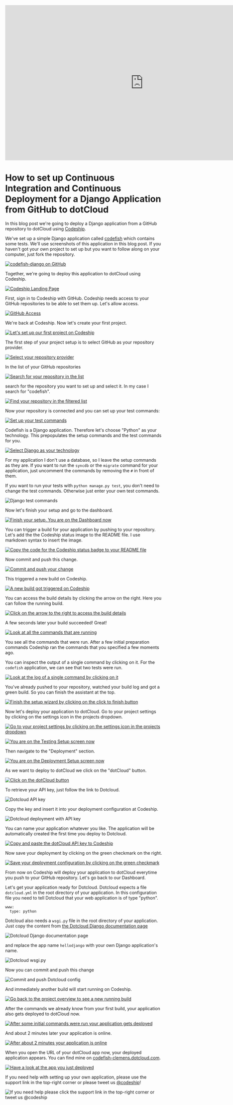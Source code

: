 












<iframe src="http://player.vimeo.com/video/" height="498" width="885" allowfullscreen="" frameborder="0"></iframe>

How to set up Continuous Integration and Continuous Deployment for a Django Application from GitHub to dotCloud
======================

In this blog post we're going to deploy a Django application from a GitHub repository to dotCloud using [Codeship][codeship].





We've set up a simple Django application called [codefish][codefish-repo] which contains some tests. We'll use screenshots of this application in this blog post. If you haven't got your own project to set up but you want to follow along on your computer, just fork the repository.

[![codefish-django on GitHub][screenshot-repository]][screenshot-repository]





Together, we're going to deploy this application to dotCloud using Codeship.

[![Codeship Landing Page][screenshot-codefish-landingpage]][screenshot-codefish-landingpage]

First, sign in to Codeship with GitHub. Codeship needs access to your GitHub repositories to be able to set them up. Let's allow access.

[![GitHub Access][screenshot-oauth]][screenshot-oauth]

We're back at Codeship. Now let's create your first project.

[![Let's set up our first project on Codeship][screenshot-codeship-welcome]][screenshot-codeship-welcome]





The first step of your project setup is to select GitHub as your repository provider.

[![Select your repository provider][screenshot-repo-provider-selection]][screenshot-repo-provider-selection]

In the list of your GitHub repositories

[![Search for your repository in the list][screenshot-repo-selection]][screenshot-repo-selection]

search for the repository you want to set up and select it. In my case I search for "codefish".

[![Find your repository in the filtered list][screenshot-repo-selection-filtered]][screenshot-repo-selection-filtered]

Now your repository is connected and you can set up your test commands:

[![Set up your test commands][screenshot-codeship-technology]][screenshot-codeship-technology]

Codefish is a Django application. Therefore let's choose "Python" as your technology. This prepopulates the setup commands and the test commands for you.

[![Select Django as your technology][screenshot-codeship-technology-selected]][screenshot-codeship-technology-selected]





For my application I don't use a database, so I leave the setup commands as they are. If you want to run the `syncdb` or the `migrate` command for your application, just uncomment the commands by removing the `#` in front of them.

If you want to run your tests with `python manage.py test`, you don't need to change the test commands. Otherwise just enter your own test commands.

![Django test commands][screenshot-test-commands]





Now let's finish your setup and go to the dashboard.

[![Finish your setup. You are on the Dashboard now][screenshot-codeship-dasboard]][screenshot-codeship-dasboard]





You can trigger a build for your application by pushing to your repository. Let's add the the Codeship status image to the README file. I use markdown syntax to insert the image.

[![Copy the code for the Codeship status badge to your README file][screenshot-codeship-readme]][screenshot-codeship-readme]

Now commit and push this change.

[![Commit and push your change][screenshot-codeship-push]][screenshot-codeship-push]

This triggered a new build on Codeship.

[![A new build got triggered on Codeship][screenshot-first-build-running]][screenshot-first-build-running]

You can access the build details by clicking the arrow on the right. Here you can follow the running build.

[![Click on the arrow to the right to access the build details][screenshot-first-build-running-details]][screenshot-first-build-running-details]

A few seconds later your build succeeded! Great!

[![Look at all the commands that are running][screenshot-first-build-finished]][screenshot-first-build-finished]

You see all the commands that were run. After a few initial preparation commands Codeship ran the commands that you specified a few moments ago.





You can inspect the output of a single command by clicking on it. For the `codefish` application, we can see that two tests were run.

[![Look at the log of a single command by clicking on it][screenshot-build-log]][screenshot-build-log]





You've already pushed to your repository, watched your build log and got a green build. So you can finish the assistant at the top.

[![Finish the setup wizard by clicking on the click to finish button][screenshot-build-without-road-to-success]][screenshot-build-without-road-to-success]





Now let's deploy your application to dotCloud. Go to your project settings by clicking on the settings icon in the projects dropdown.

[![Go to your project settings by clicking on the settings icon in the projects dropdown][screenshot-go-to-project-settings]][screenshot-go-to-project-settings]

[![You are on the Testing Setup screen now][screenshot-project-settings]][screenshot-project-settings]

Then navigate to the "Deployment" section.

[![You are on the Deployment Setup screen now][screenshot-deployment-settings]][screenshot-deployment-settings]

As we want to deploy to dotCloud we click on the "dotCloud" button.

[![Click on the dotCloud button][screenshot-new-deployment]][screenshot-new-deployment]





To retrieve your API key, just follow the link to Dotcloud.

![Dotcloud API key][screenshot-dotcloud-api-key]

Copy the key and insert it into your deployment configuration at Codeship.

![Dotcloud deployment with API key][screenshot-dotcloud-deployment-api-key]

You can name your application whatever you like. The application will be automatically created the first time you deploy to Dotcloud.





[![Copy and paste the dotCloud API key to Codeship][screenshot-complete-deployment]][screenshot-complete-deployment]

Now save your deployment by clicking on the green checkmark on the right.

[![Save your deployment configuration by clicking on the green checkmark][screenshot-saved-deployment]][screenshot-saved-deployment]

From now on Codeship will deploy your application to dotCloud everytime you push to your GitHub repository.
Let's go back to our Dashboard.





Let's get your application ready for Dotcloud. Dotcloud expects a file `dotcloud.yml` in the root directory of your application. In this configuration file you need to tell Dotcloud that your web application is of type "python".

    www:
      type: python

Dotcloud also needs a `wsgi.py` file in the root directory of your application. Just copy the content from [the Dotcloud Django documentation page](http://docs.dotcloud.com/tutorials/python/django/#wsgi-py)

![Dotcloud Django documentation page][screenshot-deployment-documentation-page]

and replace the app name `hellodjango` with your own Django application's name.

![Dotcloud wsgi.py][screenshot-dotcloud-wsgi-py]

Now you can commit and push this change

![Commit and push Dotcloud config][screenshot-commit-and-push-deployment-config]





And immediately another build will start running on Codeship.

[![Go back to the project overview to see a new running build][screenshot-deploy-build-started]][screenshot-deploy-build-started]

After the commands we already know from your first build, your application also gets deployed to dotCloud now.

[![After some initial commands were run your application gets deployed][screenshot-build-deployment]][screenshot-build-deployment]

And about 2 minutes later your application is online.

[![After about 2 minutes your application is online][screenshot-build-deployment-complete]][screenshot-build-deployment-complete]





When you open the URL of your dotCloud app now, your deployed application appears. You can find mine on [codefish-clemens.dotcloud.com][codefish-live].

[![Have a look at the app you just deployed][screenshot-deployed-application]][screenshot-deployed-application]

If you need help with setting up your own application, please use the support link in the top-right corner or please tweet us [@codeship][codeship-twitter]!

![If you need help please click the support link in the top-right corner or tweet us @codeship][screenshot-build-deployment-complete]



 [codeship]: https://www.codeship.io/
 [codeship-twitter]: http://www.twitter.com/codeship
 
 [codefish-repo]: https://github.com/codeship-tutorials/codefish-django
 
 
 [codefish-live]: http://codefish-clemens.dotcloud.com
 
 [screenshot-repository]: https://raw.githubusercontent.com/codeship/screencast-storyboards/django-github-dotcloud/screenshots/github/codefish-django/repository.png
 [screenshot-codefish-landingpage]: https://raw.githubusercontent.com/codeship/screencast-storyboards/django-github-dotcloud/screenshots/codeship-landingpage.png
 [screenshot-oauth]: https://raw.githubusercontent.com/codeship/screencast-storyboards/django-github-dotcloud/screenshots/github/oauth.png
 [screenshot-codeship-welcome]: https://raw.githubusercontent.com/codeship/screencast-storyboards/django-github-dotcloud/screenshots/codeship-welcome.png
 [screenshot-repo-provider-selection]: https://raw.githubusercontent.com/codeship/screencast-storyboards/django-github-dotcloud/screenshots/github/repo-provider-selection.png
 [screenshot-repo-selection]: https://raw.githubusercontent.com/codeship/screencast-storyboards/django-github-dotcloud/screenshots/repo-selection.png
 [screenshot-repo-selection-filtered]: https://raw.githubusercontent.com/codeship/screencast-storyboards/django-github-dotcloud/screenshots/django/codefish-django-selection-filtered.png
 [screenshot-codeship-technology]: https://raw.githubusercontent.com/codeship/screencast-storyboards/django-github-dotcloud/screenshots/codeship-technology.png
 [screenshot-codeship-technology-selected]: https://raw.githubusercontent.com/codeship/screencast-storyboards/django-github-dotcloud/screenshots/django/codeship-technology.png
 [screenshot-technology-version]: https://raw.githubusercontent.com/codeship/screencast-storyboards/django-github-dotcloud/screenshots/django/technology-version.png
 [screenshot-test-commands]: https://raw.githubusercontent.com/codeship/screencast-storyboards/django-github-dotcloud/screenshots/django/test-commands.png
 [screenshot-codeship-dasboard]: https://raw.githubusercontent.com/codeship/screencast-storyboards/django-github-dotcloud/screenshots/github/codefish-django/codeship-dashboard.png
 [screenshot-codeship-image]: https://raw.githubusercontent.com/codeship/screencast-storyboards/django-github-dotcloud/screenshots/django/codeship-image.png
 [screenshot-codeship-readme]: https://raw.githubusercontent.com/codeship/screencast-storyboards/django-github-dotcloud/screenshots/django/readme.png
 [screenshot-codeship-push]: https://raw.githubusercontent.com/codeship/screencast-storyboards/django-github-dotcloud/screenshots/github/codefish-django/push.png
 [screenshot-first-build-running]: https://raw.githubusercontent.com/codeship/screencast-storyboards/django-github-dotcloud/screenshots/django/first-build-running.png
 [screenshot-first-build-running-details]: https://raw.githubusercontent.com/codeship/screencast-storyboards/django-github-dotcloud/screenshots/github/codefish-django/first-build-running-details.png
 [screenshot-first-build-finished]: https://raw.githubusercontent.com/codeship/screencast-storyboards/django-github-dotcloud/screenshots/github/codefish-django/first-build-finished.png
 [screenshot-build-log]: https://raw.githubusercontent.com/codeship/screencast-storyboards/django-github-dotcloud/screenshots/github/codefish-django/build-log.png
 [screenshot-build-without-road-to-success]: https://raw.githubusercontent.com/codeship/screencast-storyboards/django-github-dotcloud/screenshots/github/codefish-django/build-without-road-to-success.png
 [screenshot-go-to-project-settings]: https://raw.githubusercontent.com/codeship/screencast-storyboards/django-github-dotcloud/screenshots/github/codefish-django/go-to-project-settings.png
 [screenshot-project-settings]: https://raw.githubusercontent.com/codeship/screencast-storyboards/django-github-dotcloud/screenshots/django/project-settings.png
 [screenshot-deployment-settings]: https://raw.githubusercontent.com/codeship/screencast-storyboards/django-github-dotcloud/screenshots/django/deployment-settings.png
 [screenshot-new-deployment]: https://raw.githubusercontent.com/codeship/screencast-storyboards/django-github-dotcloud/screenshots/django/dotcloud/new-deployment.png
 [screenshot-heroku-apps]: https://raw.githubusercontent.com/codeship/screencast-storyboards/django-github-dotcloud/screenshots/dotcloud/heroku-apps.png
 [screenshot-create-heroku-app]: https://raw.githubusercontent.com/codeship/screencast-storyboards/django-github-dotcloud/screenshots/dotcloud/create-heroku-app.png
 [screenshot-heroku-app-created]: https://raw.githubusercontent.com/codeship/screencast-storyboards/django-github-dotcloud/screenshots/dotcloud/heroku-app-created.png
 [screenshot-heroku-deployment-name]: https://raw.githubusercontent.com/codeship/screencast-storyboards/django-github-dotcloud/screenshots/django/dotcloud/heroku-deployment-name.png
 [screenshot-show-api-key]: https://raw.githubusercontent.com/codeship/screencast-storyboards/django-github-dotcloud/screenshots/dotcloud/show-api-key.png
 [screenshot-complete-deployment]: https://raw.githubusercontent.com/codeship/screencast-storyboards/django-github-dotcloud/screenshots/django/dotcloud/complete-deployment.png
 [screenshot-saved-deployment]: https://raw.githubusercontent.com/codeship/screencast-storyboards/django-github-dotcloud/screenshots/django/dotcloud/saved-deployment.png
 [screenshot-added-paragraph]: https://raw.githubusercontent.com/codeship/screencast-storyboards/django-github-dotcloud/screenshots/django/added-paragraph.png
 [screenshot-commit-and-push-paragraph]: https://raw.githubusercontent.com/codeship/screencast-storyboards/django-github-dotcloud/screenshots/github/codefish-django/commit-and-push-paragraph.png
 [screenshot-deploy-build-started]: https://raw.githubusercontent.com/codeship/screencast-storyboards/django-github-dotcloud/screenshots/django/dotcloud/deploy-build-started.png
 [screenshot-build-deployment]: https://raw.githubusercontent.com/codeship/screencast-storyboards/django-github-dotcloud/screenshots/django/dotcloud/build-deployment.png
 [screenshot-build-deployment-complete]: https://raw.githubusercontent.com/codeship/screencast-storyboards/django-github-dotcloud/screenshots/django/dotcloud/build-deployment-complete.png
 [screenshot-deployed-application]: https://raw.githubusercontent.com/codeship/screencast-storyboards/django-github-dotcloud/screenshots/django/dotcloud/deployed-application.png
 [screenshot-select-post-hook]: https://raw.githubusercontent.com/codeship/screencast-storyboards/django-github-dotcloud/screenshots/github/codefish-django/select-post-hook.png
 [screenshot-paste-hook-url]: https://raw.githubusercontent.com/codeship/screencast-storyboards/django-github-dotcloud/screenshots/github/codefish-django/paste-hook-url.png
 [screenshot-hook-added]: https://raw.githubusercontent.com/codeship/screencast-storyboards/django-github-dotcloud/screenshots/github/codefish-django/hook-added.png
 [screenshot-deployment-username]: https://raw.githubusercontent.com/codeship/screencast-storyboards/django-github-dotcloud/screenshots/django/dotcloud/username.png
 [screenshot-create-deployment-token]: https://raw.githubusercontent.com/codeship/screencast-storyboards/django-github-dotcloud/screenshots/django/dotcloud/create-token.png
 [screenshot-add-deployment-config]: https://raw.githubusercontent.com/codeship/screencast-storyboards/django-github-dotcloud/screenshots/dotcloud/add-config.png
 [screenshot-commit-and-push-deployment-config]: https://raw.githubusercontent.com/codeship/screencast-storyboards/django-github-dotcloud/screenshots/github/codefish-django/dotcloud/commit-and-push-deployment-config.png
 [screenshot-dotcloud-api-key]: https://raw.githubusercontent.com/codeship/screencast-storyboards/django-github-dotcloud/screenshots/dotcloud/api-key.png
 [screenshot-dotcloud-deployment-api-key]: https://raw.githubusercontent.com/codeship/screencast-storyboards/django-github-dotcloud/screenshots/django/dotcloud/deployment-api-key.png
 [screenshot-dotcloud-yml]: https://raw.githubusercontent.com/codeship/screencast-storyboards/django-github-dotcloud/screenshots/django/dotcloud/dotcloud-yml.png
 [screenshot-dotcloud-wsgi-py]: https://raw.githubusercontent.com/codeship/screencast-storyboards/django-github-dotcloud/screenshots/django/dotcloud/wsgi-py.png
 [screenshot-deployment-documentation-page]: https://raw.githubusercontent.com/codeship/screencast-storyboards/django-github-dotcloud/screenshots/django/dotcloud/documentation-page.png
 [screenshot-empty-deployment]: https://raw.githubusercontent.com/codeship/screencast-storyboards/django-github-dotcloud/screenshots/django/dotcloud/empty-deployment.png
 [screenshot-deployment-home-page]: https://raw.githubusercontent.com/codeship/screencast-storyboards/django-github-dotcloud/screenshots/dotcloud/home-page.png
 [screenshot-new-deployment-app]: https://raw.githubusercontent.com/codeship/screencast-storyboards/django-github-dotcloud/screenshots/django/dotcloud/new-deployment-app.png
 [screenshot-deployment-oauth]: https://raw.githubusercontent.com/codeship/screencast-storyboards/django-github-dotcloud/screenshots/dotcloud/oauth.png
 [screenshot-app-yml]: https://raw.githubusercontent.com/codeship/screencast-storyboards/django-github-dotcloud/screenshots/django/dotcloud/app-yml.png
 [screenshot-install-tool]: https://raw.githubusercontent.com/codeship/screencast-storyboards/django-github-dotcloud/screenshots/dotcloud/install-tool.png
 [screenshot-sign-in-to-deployment]: https://raw.githubusercontent.com/codeship/screencast-storyboards/django-github-dotcloud/screenshots/dotcloud/sign-in-to-deployment.png
 [screenshot-create-api-token]: https://raw.githubusercontent.com/codeship/screencast-storyboards/django-github-dotcloud/screenshots/dotcloud/create-api-token.png
 [screenshot-insert-api-token]: https://raw.githubusercontent.com/codeship/screencast-storyboards/django-github-dotcloud/screenshots/dotcloud/insert-api-token.png
 [screenshot-look-up-url]: https://raw.githubusercontent.com/codeship/screencast-storyboards/django-github-dotcloud/screenshots/dotcloud/look-up-url.png

